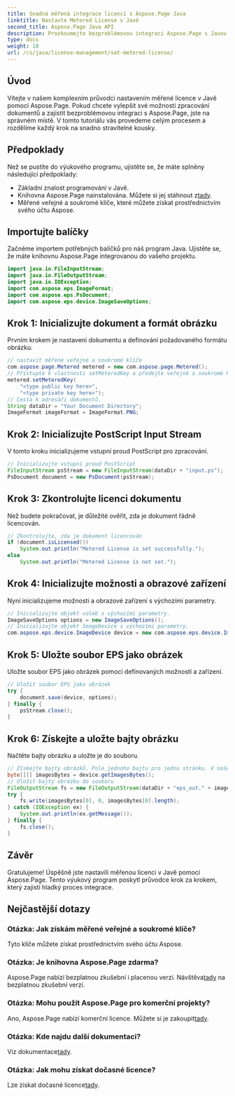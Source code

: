 ```yaml
---
title: Snadná měřená integrace licencí s Aspose.Page Java
linktitle: Nastavte Metered License v Javě
second_title: Aspose.Page Java API
description: Prozkoumejte bezproblémovou integraci Aspose.Page s Javou. Nastavte měřené licence bez námahy a rozšiřte možnosti zpracování dokumentů.
type: docs
weight: 10
url: /cs/java/license-management/set-metered-license/
---
```

## Úvod
Vítejte v našem komplexním průvodci nastavením měřené licence v Javě pomocí Aspose.Page. Pokud chcete vylepšit své možnosti zpracování dokumentů a zajistit bezproblémovou integraci s Aspose.Page, jste na správném místě. V tomto tutoriálu vás provedeme celým procesem a rozdělíme každý krok na snadno stravitelné kousky.
## Předpoklady
Než se pustíte do výukového programu, ujistěte se, že máte splněny následující předpoklady:
- Základní znalost programování v Javě.
-  Knihovna Aspose.Page nainstalována. Můžete si jej stáhnout z[tady](https://releases.aspose.com/page/java/).
- Měřené veřejné a soukromé klíče, které můžete získat prostřednictvím svého účtu Aspose.
## Importujte balíčky
Začněme importem potřebných balíčků pro náš program Java. Ujistěte se, že máte knihovnu Aspose.Page integrovanou do vašeho projektu.
```java
import java.io.FileInputStream;
import java.io.FileOutputStream;
import java.io.IOException;
import com.aspose.eps.ImageFormat;
import com.aspose.eps.PsDocument;
import com.aspose.eps.device.ImageSaveOptions;

```
## Krok 1: Inicializujte dokument a formát obrázku
Prvním krokem je nastavení dokumentu a definování požadovaného formátu obrázku.
```java
// nastavit měřené veřejné a soukromé klíče
com.aspose.page.Metered metered = new com.aspose.page.Metered();
// Přistupte k vlastnosti setMeteredKey a předejte veřejné a soukromé klíče jako parametry
metered.setMeteredKey(
    "<type public key here>",
    "<type private key here>");
// Cesta k adresáři dokumentů.
String dataDir = "Your Document Directory";
ImageFormat imageFormat = ImageFormat.PNG;
```
## Krok 2: Inicializujte PostScript Input Stream
V tomto kroku inicializujeme vstupní proud PostScript pro zpracování.
```java
// Inicializujte vstupní proud PostScript
FileInputStream psStream = new FileInputStream(dataDir + "input.ps");
PsDocument document = new PsDocument(psStream);
```
## Krok 3: Zkontrolujte licenci dokumentu
Než budete pokračovat, je důležité ověřit, zda je dokument řádně licencován.
```java
// Zkontrolujte, zda je dokument licencován
if (document.isLicensed())
    System.out.println("Metered License is set successfully.");
else
    System.out.println("Metered License is not set.");
```
## Krok 4: Inicializujte možnosti a obrazové zařízení
Nyní inicializujeme možnosti a obrazové zařízení s výchozími parametry.
```java
// Inicializujte objekt voleb s výchozími parametry.
ImageSaveOptions options = new ImageSaveOptions();
// Inicializujte objekt ImageDevice s výchozími parametry.
com.aspose.eps.device.ImageDevice device = new com.aspose.eps.device.ImageDevice();
```
## Krok 5: Uložte soubor EPS jako obrázek
Uložte soubor EPS jako obrázek pomocí definovaných možností a zařízení.
```java
// Uložit soubor EPS jako obrázek
try {
    document.save(device, options);
} finally {
    psStream.close();
}
```
## Krok 6: Získejte a uložte bajty obrázku
Načtěte bajty obrázku a uložte je do souboru.
```java
// Získejte bajty obrázků. Pole jednoho bajtu pro jednu stránku. V našem případě máme jednu stránku.
byte[][] imagesBytes = device.getImagesBytes();
// Uložit bajty obrázku do souboru
FileOutputStream fs = new FileOutputStream(dataDir + "eps_out." + imageFormat.toString().toLowerCase());
try {
    fs.write(imagesBytes[0], 0, imagesBytes[0].length);
} catch (IOException ex) {
    System.out.println(ex.getMessage());
} finally {
    fs.close();
}
```
## Závěr
Gratulujeme! Úspěšně jste nastavili měřenou licenci v Javě pomocí Aspose.Page. Tento výukový program poskytl průvodce krok za krokem, který zajistí hladký proces integrace.
## Nejčastější dotazy
### Otázka: Jak získám měřené veřejné a soukromé klíče?
Tyto klíče můžete získat prostřednictvím svého účtu Aspose.
### Otázka: Je knihovna Aspose.Page zdarma?
 Aspose.Page nabízí bezplatnou zkušební i placenou verzi. Návštěva[tady](https://releases.aspose.com/) na bezplatnou zkušební verzi.
### Otázka: Mohu použít Aspose.Page pro komerční projekty?
 Ano, Aspose.Page nabízí komerční licence. Můžete si je zakoupit[tady](https://purchase.aspose.com/buy).
### Otázka: Kde najdu další dokumentaci?
 Viz dokumentace[tady](https://reference.aspose.com/page/java/).
### Otázka: Jak mohu získat dočasné licence?
 Lze získat dočasné licence[tady](https://purchase.aspose.com/temporary-license/).